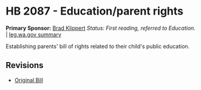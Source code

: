 # HB 2087 - Education/parent rights
**Primary Sponsor:** [Brad Klippert](/person/leg/brad.klippert.md)
*Status: First reading, referred to Education.* | [leg.wa.gov summary](https://app.leg.wa.gov/billsummary?BillNumber=2087&Year=2021)

Establishing parents' bill of rights related to their child's public education.

## Revisions
* [Original Bill](1/)